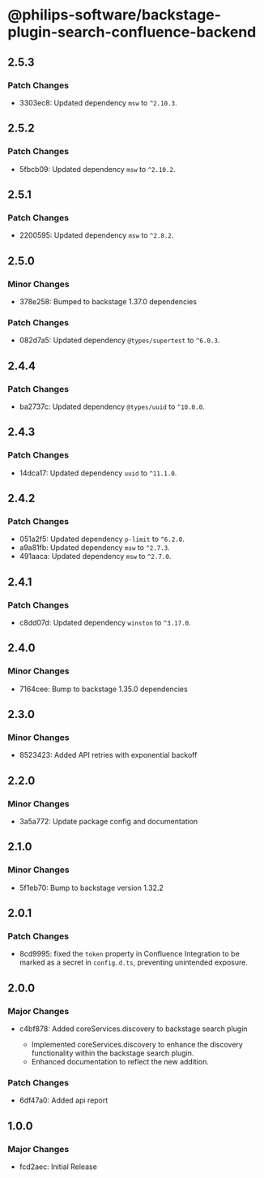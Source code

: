 # @philips-software/backstage-plugin-search-confluence-backend

## 2.5.3

### Patch Changes

- 3303ec8: Updated dependency `msw` to `^2.10.3`.

## 2.5.2

### Patch Changes

- 5fbcb09: Updated dependency `msw` to `^2.10.2`.

## 2.5.1

### Patch Changes

- 2200595: Updated dependency `msw` to `^2.8.2`.

## 2.5.0

### Minor Changes

- 378e258: Bumped to backstage 1.37.0 dependencies

### Patch Changes

- 082d7a5: Updated dependency `@types/supertest` to `^6.0.3`.

## 2.4.4

### Patch Changes

- ba2737c: Updated dependency `@types/uuid` to `^10.0.0`.

## 2.4.3

### Patch Changes

- 14dca17: Updated dependency `uuid` to `^11.1.0`.

## 2.4.2

### Patch Changes

- 051a2f5: Updated dependency `p-limit` to `^6.2.0`.
- a9a81fb: Updated dependency `msw` to `^2.7.3`.
- 491aaca: Updated dependency `msw` to `^2.7.0`.

## 2.4.1

### Patch Changes

- c8dd07d: Updated dependency `winston` to `^3.17.0`.

## 2.4.0

### Minor Changes

- 7164cee: Bump to backstage 1.35.0 dependencies

## 2.3.0

### Minor Changes

- 8523423: Added API retries with exponential backoff

## 2.2.0

### Minor Changes

- 3a5a772: Update package config and documentation

## 2.1.0

### Minor Changes

- 5f1eb70: Bump to backstage version 1.32.2

## 2.0.1

### Patch Changes

- 8cd9995: fixed the `token` property in Confluence Integration to be marked as a secret in `config.d.ts`, preventing unintended exposure.

## 2.0.0

### Major Changes

- c4bf878: Added coreServices.discovery to backstage search plugin

  - Implemented coreServices.discovery to enhance the discovery functionality within the backstage search plugin.
  - Enhanced documentation to reflect the new addition.

### Patch Changes

- 6df47a0: Added api report

## 1.0.0

### Major Changes

- fcd2aec: Initial Release
